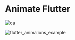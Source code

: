 # Animate Flutter



![ca](https://user-images.githubusercontent.com/81079724/230646086-0d86a3b4-cf4c-4768-9c1b-4645c634ea4e.gif)


![flutter_animations_example](https://user-images.githubusercontent.com/81079724/220535011-0e61a76e-24c4-43f1-9bb6-e8d03cd0f17b.gif)

